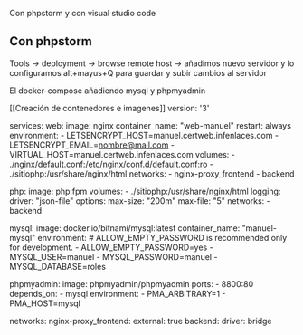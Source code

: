 Con phpstorm y con visual studio code

## Con phpstorm

Tools -> deployment -> browse remote host -> añadimos nuevo servidor y lo configuramos
alt+mayus+Q para guardar y subir cambios al servidor

El docker-compose añadiendo mysql y phpmyadmin

[[Creación de contenedores e imagenes]]
version: '3'

services:
  web:
    image: nginx
    container_name: "web-manuel"
    restart: always
    environment:
      - LETSENCRYPT_HOST=manuel.certweb.infenlaces.com
      - LETSENCRYPT_EMAIL=nombre@mail.com
      - VIRTUAL_HOST=manuel.certweb.infenlaces.com
    volumes:
      - ./nginx/default.conf:/etc/nginx/conf.d/default.conf:ro
      - ./sitiophp:/usr/share/nginx/html
    networks:
      - nginx-proxy_frontend
      - backend

  php:
    image: php:fpm
    volumes:
      - ./sitiophp:/usr/share/nginx/html
    logging:
      driver: "json-file"
      options:
        max-size: "200m"
        max-file: "5"
    networks:
      - backend

  mysql:
    image: docker.io/bitnami/mysql:latest
    container_name: "manuel-mysql"
    environment:
      # ALLOW_EMPTY_PASSWORD is recommended only for development.
      - ALLOW_EMPTY_PASSWORD=yes
      - MYSQL_USER=manuel
      - MYSQL_PASSWORD=manuel
      - MYSQL_DATABASE=roles

  phpmyadmin:
    image: phpmyadmin/phpmyadmin
    ports:
      - 8800:80
    depends_on:
      - mysql
    environment:
      - PMA_ARBITRARY=1
      - PMA_HOST=mysql

networks:
  nginx-proxy_frontend:
    external: true
  backend:
    driver: bridge